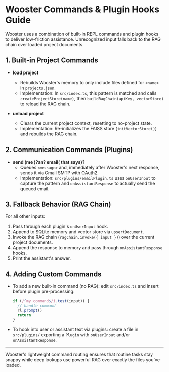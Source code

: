 # Wooster Commands & Plugin Hooks Guide

Wooster uses a combination of built-in REPL commands and plugin hooks to deliver low-friction assistance. Unrecognized input falls back to the RAG chain over loaded project documents.

## 1. Built-in Project Commands

- **load project <name>**
  - Rebuilds Wooster's memory to only include files defined for `<name>` in `projects.json`.
  - Implementation: In `src/index.ts`, this pattern is matched and calls `createProjectStore(name)`, then `buildRagChain(apiKey, vectorStore)` to reload the RAG chain.

- **unload project**
  - Clears the current project context, resetting to no-project state.
  - Implementation: Re-initializes the FAISS store (`initVectorStore()`) and rebuilds the RAG chain.

## 2. Communication Commands (Plugins)

- **send (me )?an? email( that says)? <message>**
  - Queues `<message>` and, immediately after Wooster's next response, sends it via Gmail SMTP with OAuth2.
  - Implementation: `src/plugins/emailPlugin.ts` uses `onUserInput` to capture the pattern and `onAssistantResponse` to actually send the queued email.

## 3. Fallback Behavior (RAG Chain)

For all other inputs:
1. Pass through each plugin's `onUserInput` hook.
2. Append to SQLite memory and vector store via `upsertDocument`.
3. Invoke the RAG chain (`ragChain.invoke({ input })`) over the current project documents.
4. Append the response to memory and pass through `onAssistantResponse` hooks.
5. Print the assistant's answer.

## 4. Adding Custom Commands

- To add a new built-in command (no RAG): edit `src/index.ts` and insert before plugin pre-processing:
  ```ts
  if (/^my command$/i.test(input)) {
    // handle command
    rl.prompt()
    return
  }
  ```

- To hook into user or assistant text via plugins: create a file in `src/plugins/` exporting a `Plugin` with `onUserInput` and/or `onAssistantResponse`.

---

Wooster's lightweight command routing ensures that routine tasks stay snappy while deep lookups use powerful RAG over exactly the files you've loaded. 